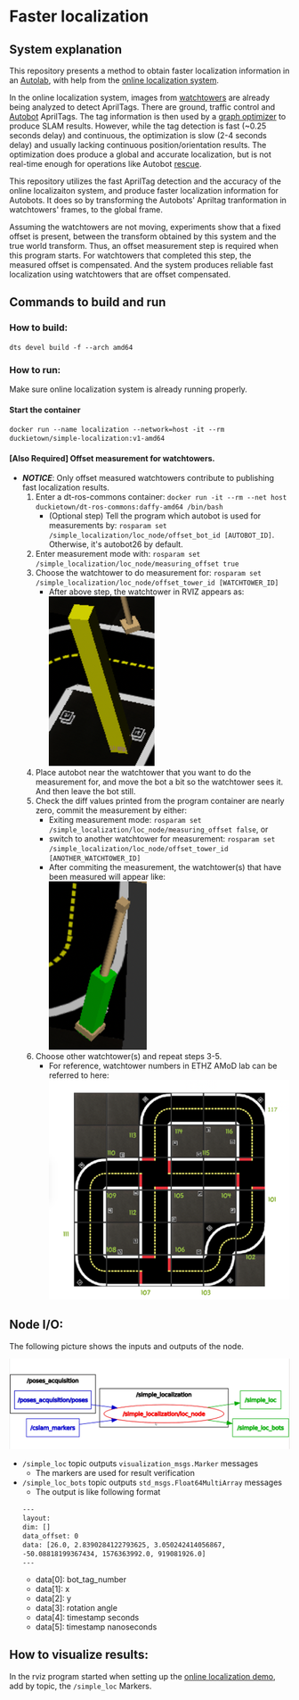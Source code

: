 # Faster localization

## System explanation

This repository presents a method to obtain faster localization information in an [Autolab](https://docs.duckietown.org/daffy/opmanual_autolab/out/autolab_definition.html), with help from the [online localization system](https://docs.duckietown.org/daffy/opmanual_autolab/out/localization_demo.html).

In the online localization system, images from [watchtowers](https://docs.duckietown.org/daffy/opmanual_autolab/out/watchtower_hardware.html) are already being analyzed to detect AprilTags. There are ground, traffic control and [Autobot](https://docs.duckietown.org/daffy/opmanual_autolab/out/autolab_autobot_specs.html) AprilTags. The tag information is then used by a [graph optimizer](https://github.com/duckietown/duckietown-cslam/tree/master/01-graph-optimizer) to produce SLAM results. However, while the tag detection is fast (~0.25 seconds delay) and continuous, the optimization is slow (2-4 seconds delay) and usually lacking continuous position/orientation results. The optimization does produce a global and accurate localization, but is not real-time enough for operations like Autobot [rescue](https://github.com/jasonhu5/duckie-rescue-center/tree/v1).

This repository utilizes the fast AprilTag detection and the accuracy of the online localizaiton system, and produce faster localization information for Autobots. It does so by transforming the Autobots' Apriltag tranformation in watchtowers' frames, to the global frame.

Assuming the watchtowers are not moving, experiments show that a fixed offset is present, between the transform obtained by this system and the true world transform. Thus, an offset measurement step is required when this program starts. For watchtowers that completed this step, the measured offset is compensated. And the system produces reliable fast localization using watchtowers that are offset compensated.

## Commands to build and run

### How to build:
```
dts devel build -f --arch amd64
```

### How to run:
Make sure online localization system is already running properly.
#### Start the container
```
docker run --name localization --network=host -it --rm duckietown/simple-localization:v1-amd64
```

#### [Also Required] Offset measurement for watchtowers.
* ___NOTICE___: Only offset measured watchtowers contribute to publishing fast localization results.
    1. Enter a dt-ros-commons container: `docker run -it --rm --net host duckietown/dt-ros-commons:daffy-amd64 /bin/bash` 
        * (Optional step) Tell the program which autobot is used for measurements by: `rosparam set /simple_localization/loc_node/offset_bot_id [AUTOBOT_ID]`. Otherwise, it's autobot26 by default.
    2. Enter measurement mode with: `rosparam set /simple_localization/loc_node/measuring_offset true`
    3. Choose the watchtower to do measurement for: `rosparam set /simple_localization/loc_node/offset_tower_id [WATCHTOWER_ID]`
        * After above step, the watchtower in RVIZ appears as: <br>![alt text](https://raw.githubusercontent.com/jasonhu5/simple-localization/v1/figures/watchtower_offset_being_measured.png?token=ACTBVS4USGSZCMTHMQYNIKK572TRA)
    4. Place autobot near the watchtower that you want to do the measurement for, and move the bot a bit so the watchtower sees it. And then leave the bot still.
    5. Check the diff values printed from the program container are nearly zero, commit the measurement by either: 
        * Exiting measurement mode: `rosparam set /simple_localization/loc_node/measuring_offset false`, or
        * switch to another watchtower for measurement: `rosparam set /simple_localization/loc_node/offset_tower_id [ANOTHER_WATCHTOWER_ID]`
        * After commiting the measurement, the watchtower(s) that have been measured will appear like:<br>![alt text](https://raw.githubusercontent.com/jasonhu5/simple-localization/v1/figures/watchtower_offset_compensated.png?token=ACTBVSYJWYB257OANQNIOXK572TRK)
    6. Choose other watchtower(s) and repeat steps 3-5.
        * For reference, watchtower numbers in ETHZ AMoD lab can be referred to here: ![alt text](https://raw.githubusercontent.com/jasonhu5/simple-localization/v1/figures/watchtowers_map.png?token=ACTBVS3JOZPTQPG5A6K2ZK2572TRW)
 

## Node I/O:
The following picture shows the inputs and outputs of the node.

![alt text](https://raw.githubusercontent.com/jasonhu5/simple-localization/v1/figures/rqt_graph.png?token=ACTBVS4TTLVHI5VIIXCCPHS57KUPQ)
* `/simple_loc` topic outputs `visualization_msgs.Marker` messages
    * The markers are used for result verification
* `/simple_loc_bots` topic outputs `std_msgs.Float64MultiArray` messages
    * The output is like following format
    ```
    ---
    layout:
    dim: []
    data_offset: 0
    data: [26.0, 2.8390284122793625, 3.050242414056867, -50.08818199367434, 1576363992.0, 919081926.0]
    ---
    ```
    * data[0]: bot_tag_number
    * data[1]: x
    * data[2]: y
    * data[3]: rotation angle
    * data[4]: timestamp seconds
    * data[5]: timestamp nanoseconds

## How to visualize results:

In the rviz program started when setting up the [online localization demo](https://docs.duckietown.org/daffy/opmanual_autolab/out/localization_demo.html), add by topic, the `/simple_loc` Markers.
